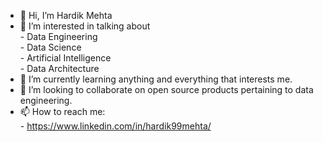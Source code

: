 - 👋 Hi, I’m Hardik Mehta
- 👀 I’m interested in talking about </br>
      - Data Engineering </br>
      - Data Science </br>
      - Artificial Intelligence </br>
      - Data Architecture </br>
- 🌱 I’m currently learning anything and everything that interests me.
- 💞️ I’m looking to collaborate on open source products pertaining to data engineering.
- 📫 How to reach me: </br>
      - https://www.linkedin.com/in/hardik99mehta/

<!---
hardik99mehta/hardik99mehta is a ✨ special ✨ repository because its `README.md` (this file) appears on your GitHub profile.
You can click the Preview link to take a look at your changes.
--->
